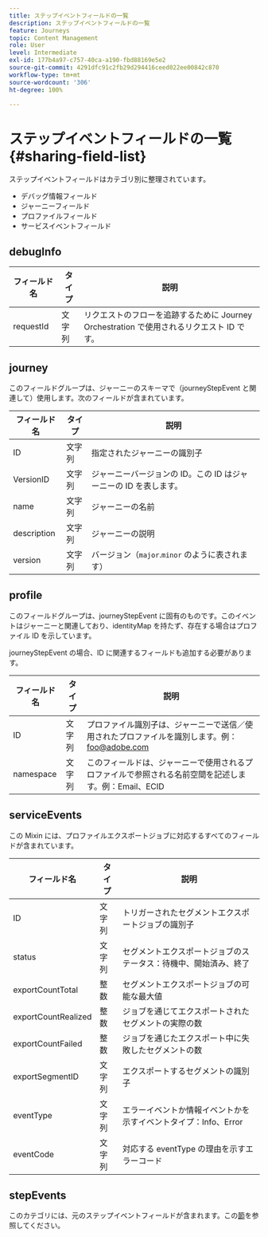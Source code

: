 ```yaml
---
title: ステップイベントフィールドの一覧
description: ステップイベントフィールドの一覧
feature: Journeys
topic: Content Management
role: User
level: Intermediate
exl-id: 177b4a97-c757-40ca-a190-fbd88169e5e2
source-git-commit: 4291dfc91c2fb29d294416ceed022ee00842c870
workflow-type: tm+mt
source-wordcount: '306'
ht-degree: 100%

---
```


# ステップイベントフィールドの一覧 {#sharing-field-list}

ステップイベントフィールドはカテゴリ別に整理されています。

* デバッグ情報フィールド
* ジャーニーフィールド
* プロファイルフィールド
* サービスイベントフィールド

## debugInfo

| フィールド名 | タイプ | 説明 |
|---|---|------------|
| requestId | 文字列 | リクエストのフローを追跡するために Journey Orchestration で使用されるリクエスト ID です。 |

## journey

このフィールドグループは、ジャーニーのスキーマで（journeyStepEvent と関連して）使用します。次のフィールドが含まれています。

| フィールド名 | タイプ | 説明 |
|---|---|------------|
| ID | 文字列 | 指定されたジャーニーの識別子 |
| VersionID | 文字列 | ジャーニーバージョンの ID。この ID はジャーニーの ID を表します。 |
| name | 文字列 | ジャーニーの名前 |
| description | 文字列 | ジャーニーの説明 |
| version | 文字列 | バージョン（`major`.`minor` のように表されます） |

## profile

このフィールドグループは、journeyStepEvent に固有のものです。このイベントはジャーニーと関連しており、identityMap を持たず、存在する場合はプロファイル ID を示しています。

journeyStepEvent の場合、ID に関連するフィールドも追加する必要があります。

| フィールド名 | タイプ | 説明 |
|---|---|------------|
| ID | 文字列 | プロファイル識別子は、ジャーニーで送信／使用されたプロファイルを識別します。例：foo@adobe.com |
| namespace | 文字列 | このフィールドは、ジャーニーで使用されるプロファイルで参照される名前空間を記述します。例：Email、ECID |

## serviceEvents

この Mixin には、プロファイルエクスポートジョブに対応するすべてのフィールドが含まれています。

| フィールド名 | タイプ | 説明 |
|---|---|------------|
| ID | 文字列 | トリガーされたセグメントエクスポートジョブの識別子 |
| status | 文字列 | セグメントエクスポートジョブのステータス：待機中、開始済み、終了 |
| exportCountTotal | 整数 | セグメントエクスポートジョブの可能な最大値 |
| exportCountRealized | 整数 | ジョブを通じてエクスポートされたセグメントの実際の数 |
| exportCountFailed | 整数 | ジョブを通じたエクスポート中に失敗したセグメントの数 |
| exportSegmentID | 文字列 | エクスポートするセグメントの識別子 |
| eventType | 文字列 | エラーイベントか情報イベントかを示すイベントタイプ：Info、Error |
| eventCode | 文字列 | 対応する eventType の理由を示すエラーコード |

## stepEvents

このカテゴリには、元のステップイベントフィールドが含まれます。この[節](../building-journeys/sharing-legacy-fields.md)を参照してください。
